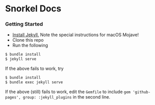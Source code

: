 # Snorkel Docs

### Getting Started

* [Install Jekyll.](https://jekyllrb.com/docs/installation/macos/) Note the special instructions for macOS Mojave!
* Clone this repo
* Run the following
```bash
$ bundle install
$ jekyll serve
```

If the above fails to work, try 
```bash
$ bundle install
$ bundle exec jekyll serve
```

If the above (still) fails to work, edit the `Gemfile` to include 
`gem 'github-pages', group: :jekyll_plugins`
in the second line.
